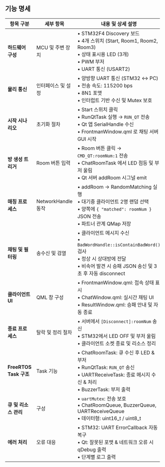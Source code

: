 ## 기능 명세

| 항목 구분 | 세부 항목 | 내용 및 상세 설명 |
|---|---|---|
| **하드웨어 구성** | MCU 및 주변 장치 | • STM32F4 Discovery 보드 <br> • 4개 스위치 (Start, Room1, Room2, Room3) <br> • 상태 표시용 LED (3개) <br> • PWM 부저 <br> • UART 통신 (USART2) |
| **물리 통신** | 인터페이스 및 설정 | • 양방향 UART 통신 (STM32 ↔ PC) <br> • 전송 속도: 115200 bps <br> • 8N1 포맷 <br> • 인터럽트 기반 수신 및 Mutex 보호 |
| **시작 시나리오** | 초기화 절차 | • Start 스위치 클릭 <br> • RunQtTask 실행 → `RUN_QT` 전송 <br> • Qt 앱 SerialHandle 수신 <br> • FrontmanWindow.qml 로 채팅 서버 GUI 시작 |
| **방 생성 트리거** | Room 버튼 입력 | • Room 버튼 클릭 → `CMD_QT:roomNum:1` 전송 <br> • ChatRoomTask 에서 LED 점등 및 부저 울림 <br> • Qt 서버 addRoom 시그널 emit |
| **매칭 프로세스** | NetworkHandle 동작 | • addRoom → RandomMatching 실행 <br> • 대기중 클라이언트 2명 랜덤 선택 <br> • 양쪽에 `{ "matched": roomNum }` JSON 전송 <br> • 파트너 관계 QMap 저장 |
| **채팅 및 필터링** | 송수신 및 검열 | • 클라이언트 메시지 수신 <br> • `BadWordHandle::isContainBadWord()` 검사 <br> • 정상 시 상대방에 전달 <br> • 비속어 발견 시 승패 JSON 송신 및 3초 후 자동 disconnect |
| **클라이언트 UI** | QML 창 구성 | • FrontmanWindow.qml: 접속 상태 표시 <br> • ChatWindow.qml: 실시간 채팅 UI <br> • ResultWindow.qml: 승패 안내 및 자동 종료 |
| **종료 프로세스** | 탈락 및 정리 절차 | • 서버에서 `[Disconnect]:roomNum` 송신 <br> • STM32에서 LED OFF 및 부저 울림 <br> • 클라이언트 소켓 종료 및 리소스 정리 |
| **FreeRTOS Task 구조** | Task 기능 | • ChatRoomTask: 큐 수신 후 LED & 부저 <br> • RunQtTask: `RUN_QT` 송신 <br> • UARTReceiveTask: 종료 메시지 수신 & 처리 <br> • BuzzerTask: 부저 출력 |
| **큐 및 리소스 관리** | 구성 | • `uartMutex`: 전송 보호 <br> • ChatRoomQueue, BuzzerQueue, UARTReceiveQueue <br> • 데이터형: uint16_t / uint8_t |
| **에러 처리** | 오류 대응 | • STM32: UART ErrorCallback 자동 복구 <br> • Qt: 잘못된 포맷 & 네트워크 오류 시 qDebug 출력 <br> • 단계별 로그 출력 |


